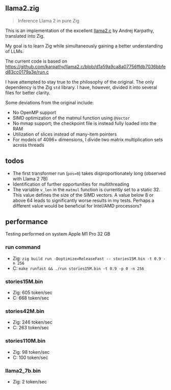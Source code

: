 ## llama2.zig

> Inference Llama 2 in pure Zig

This is an implementation of the excellent [llama2.c](https://github.com/karpathy/llama2.c) by
Andrej Karpathy, translated into Zig.

My goal is to learn Zig while simultaneously gaining a better understanding of LLMs.

The current code is based on
https://github.com/karpathy/llama2.c/blob/d1a59a9ca8a07756ffdb7036bbfed83cc0179a3e/run.c

I have attempted to stay true to the philosophy of the original. The only dependency is the Zig
`std` library. I have, however, divided it into several files for better clarity.

Some deviations from the original include:

- No OpenMP support
- SIMD optimization of the matmul function using `@Vector`
- No mmap support; the checkpoint file is instead fully loaded into the RAM
- Utilization of slices instead of many-item pointers
- For models of 4096+ dimensions, I divide two matrix multiplication sets across threads

## todos

- The first transformer run (`pos=0`) takes disproportionately long (observed with Llama 2 7B)
- Identification of further opportunities for multithreading
- The variable `v_len` in the `matmul` function is currently set to a static 32. This value defines
  the size of the SIMD vectors. A value below 8 or above 64 leads to significantly worse results in
  my tests. Perhaps a different value would be beneficial for Intel/AMD processors?

## performance

Testing performed on system Apple M1 Pro 32 GB

### run command

- Zig: `zig build run -Doptimize=ReleaseFast -- stories15M.bin -t 0.9 -n 256`
- C: `make runfast && ./run stories15M.bin -t 0.9 -p 0 -n 256`

### stories15M.bin

- Zig: 605 token/sec
- C: 668 token/sec

### stories42M.bin

- Zig: 246 token/sec
- C: 263 token/sec

### stories110M.bin

- Zig: 98 token/sec
- C: 100 token/sec

### llama2_7b.bin

- Zig: 2 token/sec
